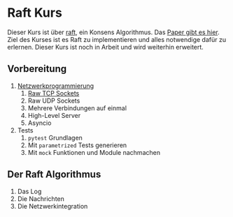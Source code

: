 # Raft Kurs

Dieser Kurs ist über [raft][raft-website], ein Konsens Algorithmus. Das [Paper gibt es hier][raft-paper].
Ziel des Kurses ist es Raft zu implementieren und alles notwendige dafür zu erlernen. Dieser Kurs ist
noch in Arbeit und wird weiterhin erweitert.

## Vorbereitung

1. [Netzwerkprogrammierung](docs/00_Vorbereitung/01_Netzwerkprogrammierung/README.md)
   1. [Raw TCP Sockets](docs/00_Vorbereitung/01_Netzwerkprogrammierung/01_Raw_TCP_Sockets.md)
   2. Raw UDP Sockets
   3. Mehrere Verbindungen auf einmal
   4. High-Level Server
   5. Asyncio
2. Tests
   1. `pytest` Grundlagen
   2. Mit `parametrized` Tests generieren
   3. Mit `mock` Funktionen und Module nachmachen

## Der Raft Algorithmus

1. Das Log
2. Die Nachrichten
3. Die Netzwerkintegration

[raft-website]: https://raft.github.io/
[raft-paper]: https://raft.github.io/raft.pdf

